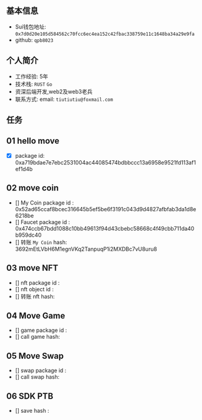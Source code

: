 ## 基本信息
- Sui钱包地址: `0x7d0d20e105d584562c70fcc6ec4ea152c42fbac338759e11c1648ba34a29e9fa`
- github: `qpb8023`

## 个人简介
- 工作经验: 5年
- 技术栈: `RUST` `Go`
- 资深后端开发,web2及web3老兵
- 联系方式: email: `tiutiutiu@foxmail.com` 

## 任务

##   01 hello move  
- [x] package id: 0xa719bdae7e7ebc2531004ac44085474bdbbccc13a6958e9521fd113af1ef1d4b

##   02 move coin
- [] My Coin package id :  0x52ad65ccaf8bcec316645b5ef5be6f3191c043d9d4827afbfab3da1d8e6218be
- [] Faucet package id : 0x474ccb67bdd1088c10bb49613f94d43cbebc58668c4f49cbb711da40b959dc40
- [] 转账 `My Coin` hash: 3692mEtLVbH6M1egnVKq2TanpuqP1i2MXDBc7vU8uru8

##   03 move NFT
- [] nft package id :
- [] nft object id : 
- [] 转账 nft  hash:

##   04 Move Game
- [] game package id :
- [] call game hash:

##   05 Move Swap
- [] swap package id :
- [] call swap hash:

##   06 SDK PTB
- [] save hash :
